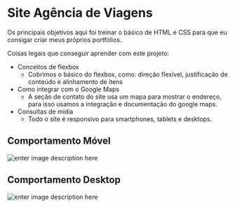 # Site Agência de Viagens


Os principais objetivos aqui foi treinar  o básico de HTML e CSS para que eu consigar criar meus próprios portfólios.

Coisas legais que conseguir aprender com este projeto:
 - Conceitos de flexbox
	-	Cobrimos o básico do flexbox, como: direção flexível, justificação de conteúdo e alinhamento de itens
 - Como integrar com o Google Maps
	 - A seção de contato do site usa um mapa para mostrar o endereço, para isso usamos a integração e documentação do google maps.
 - Consultas de mídia
	 - Todo o site é responsivo para smartphones, tablets e desktops.

 ## Comportamento Móvel

![enter image description here](https://github.com/bruno-victor32/Site-de-Viagens/blob/main/Mobile.gif?raw=true)

## Comportamento Desktop 

![enter image description here](https://github.com/bruno-victor32/Site-de-Viagens/blob/main/Desktop.gif?raw=true)
 
